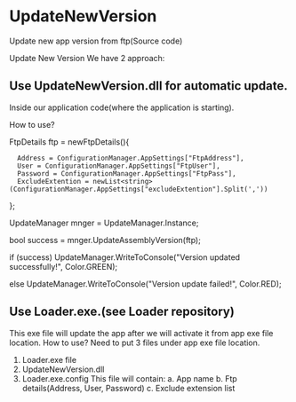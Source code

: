 # UpdateNewVersion
Update new app version from ftp(Source code)

Update New Version
We have 2 approach:
## 	Use UpdateNewVersion.dll for automatic update.
Inside our application code(where the application is starting).

How to use?

FtpDetails ftp = newFtpDetails(){

      Address = ConfigurationManager.AppSettings["FtpAddress"],
      User = ConfigurationManager.AppSettings["FtpUser"],
      Password = ConfigurationManager.AppSettings["FtpPass"],
      ExcludeExtention = newList<string>(ConfigurationManager.AppSettings["excludeExtention"].Split(','))

};

UpdateManager mnger = UpdateManager.Instance;

bool success = mnger.UpdateAssemblyVersion(ftp);

if (success)
UpdateManager.WriteToConsole("Version updated successfully!", Color.GREEN);

else
UpdateManager.WriteToConsole("Version update failed!", Color.RED);


## 	Use Loader.exe.(see Loader repository)
This exe file will update the app after we will activate it from app exe file location.
How to use?
Need to put 3 files under app exe  file location.
1.	Loader.exe file
2.	UpdateNewVersion.dll
3.	Loader.exe.config
This file will contain:
a.	App name
b.	Ftp details(Address, User, Password)
c.	Exclude extension list


